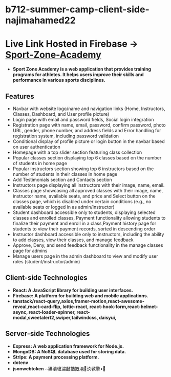 ﻿# b712-summer-camp-client-side-najimahamed22

# Live Link Hosted in Firebase -> [Sport-Zone-Academy](https://sportzoneacademy-auth.web.app)

- **Sport Zone Academy is a web application that provides training programs for athletes. It helps users improve their skills and performance in various sports disciplines.**

## Features

- Navbar with website logo/name and navigation links (Home, Instructors, Classes, Dashboard, and User profile picture)
- Login page with email and password fields, Social login integration
- Registration page with name, email, password, confirm password, photo URL, gender, phone number, and address fields and Error handling for registration system, including password validation
- Conditional display of profile picture or login button in the navbar based on user authentication
- Homepage with a top slider section featuring class collection
- Popular classes section displaying top 6 classes based on the number of students in home page
- Popular instructors section showing top 6 instructors based on the number of students in their classes in home page
- Add Testimonials section and Contacts section
- Instructors page displaying all instructors with their image, name, email.
- Classes page showcasing all approved classes with their image, name, instructor name, available seats, and price and Select button on the classes page, which is disabled under certain conditions (e.g., no available seats or logged in as admin/instructor)
- Student dashboard accessible only to students, displaying selected classes and enrolled classes, Payment functionality allowing students to finalize their payment and enroll in a class,Payment history page for students to view their payment records, sorted in descending order
- Instructor dashboard accessible only to instructors, including the ability to add classes, view their classes, and manage feedback
- Approve, Deny, and send feedback functionality in the manage classes page for admins
- Manage users page in the admin dashboard to view and modify user roles (student/instructor/admin)

## Client-side Technologies

- **React: A JavaScript library for building user interfaces.**
- **Firebase: A platform for building web and mobile applications.**
- **tanstack/react-query,axios,framer-motion,react-awesome-reveal,react-card-flip, lottie-react, react-hook-form,react-helmet-async, react-loader-spinner, react-modal,sweetalert2,swiper,tailwindcss, daisyui,**

## Server-side Technologies

- **Express: A web application framework for Node.js.**
- **MongoDB: A NoSQL database used for storing data.**
- **Stripe: A payment processing platform.**
- **dotenv**
- **jsonwebtoken**
⌢猠潰瑲潚敮捁摡浥⵹汣敩摮•਍
